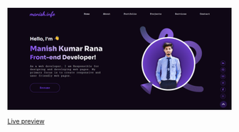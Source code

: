 ![Design preview](./screenshot.png)

[Live preview](https://manishkrrana.github.io/portfolio-manish/)